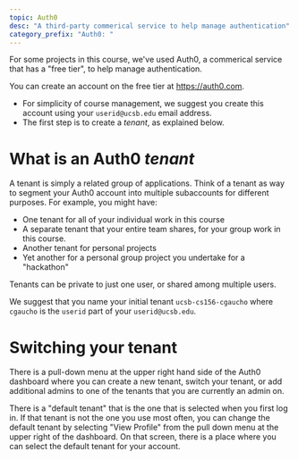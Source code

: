 ```yaml
---
topic: Auth0
desc: "A third-party commerical service to help manage authentication"
category_prefix: "Auth0: "
---
```


For some projects in this course, we've used Auth0, a commerical service that has a "free tier", to help manage authentication.

You can create an account on the free tier at <https://auth0.com>.   
* For simplicity of course management, we suggest you create this account using your `userid@ucsb.edu` email address.
* The first step is to create a _tenant_, as explained below.

# What is an Auth0 _tenant_ 

A tenant is simply a related group of applications.  Think of a tenant as way to segment your Auth0 account
into multiple subaccounts for different purposes. For example, you might have:
* One tenant for all of your individual work in this course
* A separate tenant that your entire team shares, for your group work in this course.
* Another tenant for personal projects
* Yet another for a personal group project you undertake for a "hackathon"

Tenants can be private to just one user, or shared among multiple users.

We suggest that you name your initial tenant `ucsb-cs156-cgaucho` where `cgaucho` is the `userid` part of your `userid@ucsb.edu`.

# Switching your tenant

There is a pull-down menu at the upper right hand side of the Auth0 dashboard where you can create a new tenant, switch your tenant, or add additional admins to one of the tenants that you are currently an admin on.

There is a "default tenant" that is the one that is selected when you first log in.  If that tenant is not the one you use most often,
you can change the default tenant by selecting "View Profile" from the pull down menu at the upper right of the dashboard.  On that screen, there is a place where you can select the default tenant for your account.

